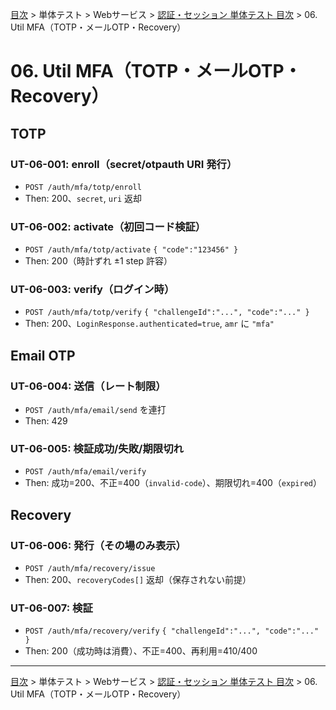 [目次](../../../目次.md) > 単体テスト > Webサービス > [認証・セッション 単体テスト 目次](目次.md) > 06. Util MFA（TOTP・メールOTP・Recovery）

# 06. Util MFA（TOTP・メールOTP・Recovery）

## TOTP
### UT-06-001: enroll（secret/otpauth URI 発行）
- `POST /auth/mfa/totp/enroll`
- Then: 200、`secret`, `uri` 返却

### UT-06-002: activate（初回コード検証）
- `POST /auth/mfa/totp/activate` `{ "code":"123456" }`
- Then: 200（時計ずれ ±1 step 許容）

### UT-06-003: verify（ログイン時）
- `POST /auth/mfa/totp/verify` `{ "challengeId":"...", "code":"..." }`
- Then: 200、`LoginResponse.authenticated=true`, `amr` に `"mfa"`

## Email OTP
### UT-06-004: 送信（レート制限）
- `POST /auth/mfa/email/send` を連打
- Then: 429

### UT-06-005: 検証成功/失敗/期限切れ
- `POST /auth/mfa/email/verify`
- Then: 成功=200、不正=400（`invalid-code`）、期限切れ=400（`expired`）

## Recovery
### UT-06-006: 発行（その場のみ表示）
- `POST /auth/mfa/recovery/issue`
- Then: 200、`recoveryCodes[]` 返却（保存されない前提）

### UT-06-007: 検証
- `POST /auth/mfa/recovery/verify` `{ "challengeId":"...", "code":"..." }`
- Then: 200（成功時は消費）、不正=400、再利用=410/400

---
[目次](../../../目次.md) > 単体テスト > Webサービス > [認証・セッション 単体テスト 目次](目次.md) > 06. Util MFA（TOTP・メールOTP・Recovery）